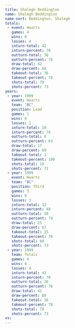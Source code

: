 ```yaml
---
title: Shalegh Beddington
name: Shalegh Beddington
name-sort: Beddington, Shalegh
totals:
 - event: Hearts
   games: 4
   wins: 0
   losses: 4
   inturn-total: 42
   inturn-percent: 70
   outturn-total: 36
   outturn-percent: 76
   draw-total: 42
   draw-percent: 68
   takeout-total: 36
   takeout-percent: 78
   shots-total: 78
   shots-percent: 73
years:
 - year: 1999
   event: Hearts
   team: "BC"
   position: Lead
   games: 1
   wins: 0
   losses: 1
   inturn-total: 10
   inturn-percent: 78
   outturn-total: 8
   outturn-percent: 63
   draw-total: 17
   draw-percent: 69
   takeout-total: 1
   takeout-percent: 100
   shots-total: 18
   shots-percent: 71
 - year: 1999
   event: Hearts
   team: "BC"
   position: Third
   games: 3
   wins: 0
   losses: 3
   inturn-total: 32
   inturn-percent: 68
   outturn-total: 28
   outturn-percent: 79
   draw-total: 25
   draw-percent: 67
   takeout-total: 35
   takeout-percent: 78
   shots-total: 60
   shots-percent: 73
 - year: 1999
   team: Totals
   games: 4
   wins: 0
   losses: 4
   inturn-total: 42
   inturn-percent: 70
   outturn-total: 36
   outturn-percent: 76
   draw-total: 42
   draw-percent: 68
   takeout-total: 36
   takeout-percent: 78
   shots-total: 78
   shots-percent: 73
vs:
---
```

